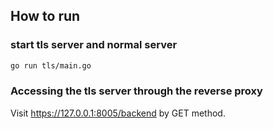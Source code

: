 ## How to run

### start tls server and normal server
```bash
go run tls/main.go
```

### Accessing the tls server through the reverse proxy

Visit https://127.0.0.1:8005/backend by GET method.
